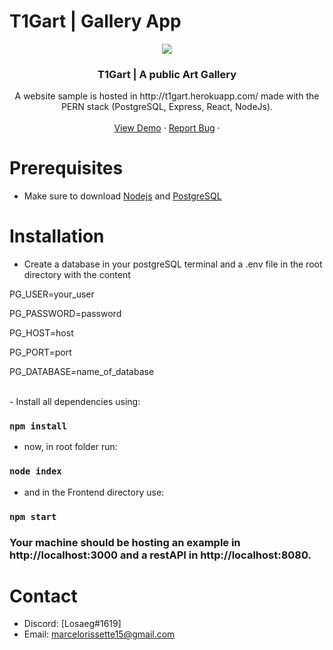 # T1Gart | Gallery App

<!-- about -->
<p align="center">
  <a href="http://t1gart.herokuapp.com/">
    <img src="http://t1gart.herokuapp.com/static/media/logo192.8dc61a89.png" style="margin: 0 auto;" />
  </a>

  <h3 align="center">T1Gart | A public Art Gallery</h3>

  <p align="center">
    A website sample is hosted in http://t1gart.herokuapp.com/ made with the PERN stack (PostgreSQL, Express, React, NodeJs).
    <br />
    <br />
    <a href="http://t1gart.herokuapp.com">View Demo</a>
    ·
    <a href="mailto:marcelorissette15@gmail.com">Report Bug</a>
    ·
    <br />
  </p>
</p>

# Prerequisites

- Make sure to download <a href="https://nodejs.org/en/" target="_blank">Nodejs</a> and <a href="https://www.postgresql.org/" target="_blank">PostgreSQL</a>

# Installation

- Create a database in your postgreSQL terminal and
  a .env file in the root directory with the content

<p>PG_USER=your_user</p>
<p>PG_PASSWORD=password</p>
<p>PG_HOST=host</p>
<p>PG_PORT=port</p>
<p>PG_DATABASE=name_of_database</p>
<br />
- Install all dependencies using:

### `npm install`

- now, in root folder run:

### `node index`

- and in the Frontend directory use:

### `npm start`

### Your machine should be hosting an example in http://localhost:3000 and a restAPI in http://localhost:8080.

<!-- CONTACT -->
# Contact

- Discord: [Losaeg#1619] 
- Email: marcelorissette15@gmail.com
